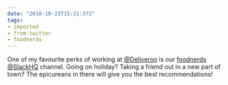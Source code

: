 ```yaml
---
date: "2018-10-23T15:21:37Z"
tags:
- imported
- from-twitter
- foodnerds
---
```

One of my favourite perks of working at [@Deliveroo](/twitter/#/Deliveroo) is our [foodnerds](/tags/foodnerds) [@SlackHQ](/twitter/#/SlackHQ) channel. Going on holiday? Taking a friend out in a new part of town? The epicureans in there will give you the best recommendations\!
